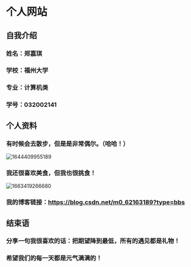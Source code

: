 # 个人网站
## 自我介绍
### 姓名：郑嘉琪
### 学校：福州大学
### 专业：计算机类
### 学号：032002141
## 个人资料
### 有时候会去散步，但是是非常偶尔。（哈哈！）
![1644409955189](https://user-images.githubusercontent.com/112711581/190857596-adc46b27-25bb-4b79-9384-00afec91e1f0.jpg)
### 我还很喜欢美食，但我也很挑食！
![1663419266680](https://user-images.githubusercontent.com/112711581/190857877-508749ff-e901-4266-86e8-861e7021ec8c.jpg)
### 我的博客链接：https://blog.csdn.net/m0_62163189?type=bbs
## 结束语
### 分享一句我很喜欢的话：把期望降到最低，所有的遇见都是礼物！
### 希望我们的每一天都是元气满满的！
